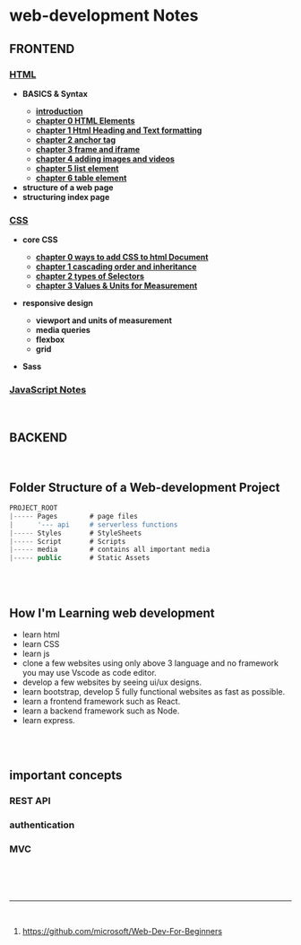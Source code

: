 # web-development Notes


## FRONTEND

### [HTML](/HTML/README.md "click to open HTML notes")
<b>

<ul>    
<li>BASICS & Syntax</li> 

<ul> 
<li> <a href="/HTML/README.md"> introduction </a></li>
<li> <a href="/HTML/chapter 0 Html Elements/README.md"> chapter 0 HTML Elements </a></li>    
<li> <a href="/HTML/chapter 1 Html Heading and Text formatting/README.md"> chapter 1 Html Heading and Text formatting </a></li>
<li> <a href="/HTML/chapter 2 anchor tag/README.md"> chapter 2 anchor tag </a></li>
<li> <a href="/HTML/chapter 3 frame and iframe/README.md"> chapter 3 frame and iframe </a></li>
<li> <a href="/HTML/chapter 4 adding images and videos/README.md"> chapter 4 adding images and videos </a></li>
<li> <a href="/HTML/chapter 5 list element/README.md"> chapter 5 list element </a></li>
<li> <a href="/HTML/chapter 6 table element/README.md"> chapter 6 table element </a></li>
</ul>

<li> structure of a web page
<li> structuring index page
</ul>
    
</b>

### [CSS](/CSS/README.md "click to open CSS notes") 
<b>

- core CSS
    - <a href="/CSS/chapter 0 ways to add CSS to html Document/README.md"> chapter 0 ways to add CSS to html Document </a>
    - <a href="/CSS/chapter 1 cascading order and inheritance/README.md"> chapter 1 cascading order and inheritance </a>
    - <a href="/CSS/chapter 2 types of Selectors/README.md"> chapter 2 types of Selectors </a>
    - <a href="/CSS/chapter 3 Values & Units for Measurement/README.md"> chapter 3 Values & Units for Measurement </a>
- responsive design
    - viewport and units of measurement
    - media queries
    - flexbox
    - grid

- Sass
    
</b>

### [JavaScript Notes](/JavaScript/README.md "click to open JavaScript notes")



<br/>

## BACKEND


<br/>

## Folder Structure of a Web-development Project

```js
PROJECT_ROOT
|----- Pages        # page files
|      '--- api     # serverless functions
|----- Styles       # StyleSheets
|----- Script       # Scripts
|----- media        # contains all important media
|----- public       # Static Assets

```

<br/>

<Br/>

## How I'm Learning web development
- learn html
- learn CSS
- learn js
- clone a few websites using only above 3 language and no framework you may use Vscode as code editor.
- develop a few websites by seeing ui/ux designs.
- learn bootstrap, develop 5 fully functional websites as fast as possible.
- learn a frontend framework such as React.
- learn a backend framework such as Node.
- learn express.


<br/>


<br/>


## important concepts
### REST API
### authentication
### MVC





<br/>


<br/>


<br/>



---

<br/>

1. https://github.com/microsoft/Web-Dev-For-Beginners
